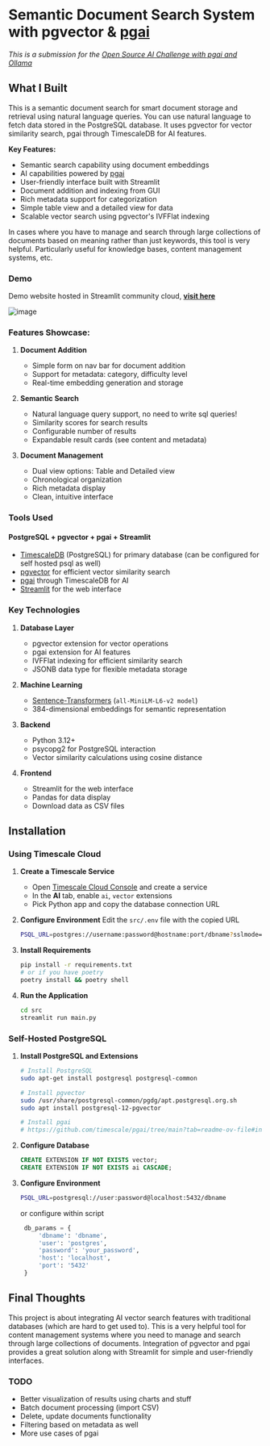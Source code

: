 # Semantic Document Search System with pgvector & [pgai](https://github.com/timescale/pgai)

*This is a submission for the [Open Source AI Challenge with pgai and Ollama](https://dev.to/challenges/pgai)*

## What I Built

This is a semantic document search for smart document storage and retrieval using natural language queries. You can use natural language to fetch data stored in the PostgreSQL database. It uses pgvector for vector similarity search, pgai through TimescaleDB for AI features.

**Key Features:**
- Semantic search capability using document embeddings
- AI capabilities powered by [pgai](https://github.com/timescale/pgai)
- User-friendly interface built with Streamlit
- Document addition and indexing from GUI
- Rich metadata support for categorization
- Simple table view and a detailed view for data
- Scalable vector search using pgvector's IVFFlat indexing

In cases where you have to manage and search through large collections of documents based on meaning rather than just keywords, this tool is very helpful. Particularly useful for knowledge bases, content management systems, etc.

### Demo
Demo website hosted in Streamlit community cloud, [**visit here**](https://semantic-document-search.streamlit.app)

![image](https://github.com/user-attachments/assets/3c07a5f8-954b-481a-8e03-ad47b99b3c8c)

### Features Showcase:

1. **Document Addition**
   - Simple form on nav bar for document addition
   - Support for metadata: category, difficulty level
   - Real-time embedding generation and storage

2. **Semantic Search**
   - Natural language query support, no need to write sql queries!
   - Similarity scores for search results
   - Configurable number of results
   - Expandable result cards (see content and metadata)

3. **Document Management**
   - Dual view options: Table and Detailed view
   - Chronological organization
   - Rich metadata display
   - Clean, intuitive interface

### Tools Used

#### PostgreSQL + pgvector + pgai + Streamlit
- [TimescaleDB](https://www.timescale.com/) (PostgreSQL) for primary database (can be configured for self hosted psql as well)
- [pgvector](https://github.com/pgvector/pgvector) for efficient vector similarity search
- [pgai](https://github.com/timescale/pgai) through TimescaleDB for AI
- [Streamlit](https://streamlit.io/) for the web interface

### Key Technologies
1. **Database Layer**
   - pgvector extension for vector operations
   - pgai extension for AI features
   - IVFFlat indexing for efficient similarity search
   - JSONB data type for flexible metadata storage

2. **Machine Learning**
   - [Sentence-Transformers](https://github.com/UKPLab/sentence-transformers) (`all-MiniLM-L6-v2 model`)
   - 384-dimensional embeddings for semantic representation

3. **Backend**
   - Python 3.12+
   - psycopg2 for PostgreSQL interaction
   - Vector similarity calculations using cosine distance

4. **Frontend**
   - Streamlit for the web interface
   - Pandas for data display
   - Download data as CSV files

## Installation

### Using Timescale Cloud

1. **Create a Timescale Service**
   - Open [Timescale Cloud Console](https://console.cloud.timescale.com/) and create a service
   - In the **AI** tab, enable `ai`, `vector` extensions
   - Pick Python app and copy the database connection URL

2. **Configure Environment**
   Edit the `src/.env` file with the copied URL
   ```bash
   PSQL_URL=postgres://username:password@hostname:port/dbname?sslmode=require
   ```
3. **Install Requirements**
   ```bash
   pip install -r requirements.txt
   # or if you have poetry
   poetry install && poetry shell
   ```

4. **Run the Application**
   ```bash
   cd src
   streamlit run main.py
   ```

### Self-Hosted PostgreSQL

1. **Install PostgreSQL and Extensions**
   ```bash
   # Install PostgreSQL
   sudo apt-get install postgresql postgresql-common

   # Install pgvector
   sudo /usr/share/postgresql-common/pgdg/apt.postgresql.org.sh
   sudo apt install postgresql-12-pgvector

   # Install pgai
   # https://github.com/timescale/pgai/tree/main?tab=readme-ov-file#install-from-source
   ```

2. **Configure Database**
   ```sql
   CREATE EXTENSION IF NOT EXISTS vector;
   CREATE EXTENSION IF NOT EXISTS ai CASCADE;
   ```

3. **Configure Environment**
   ```bash
   PSQL_URL=postgresql://user:password@localhost:5432/dbname
   ```
   or configure within script
   ```py
    db_params = {
        'dbname': 'dbname',
        'user': 'postgres',
        'password': 'your_password',
        'host': 'localhost',
        'port': '5432'
    }
    ```

## Final Thoughts

This project is about integrating AI vector search features with traditional databases (which are hard to get used to). This is a very helpful tool for content management systems where you need to manage and search through large collections of documents. Integration of pgvector and pgai provides a great solution along with Streamlit for simple and user-friendly interfaces.

### TODO

- Better visualization of results using charts and stuff
- Batch document processing (import CSV)
- Delete, update documents functionality
- Filtering based on metadata as well
- More use cases of pgai
